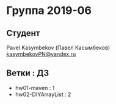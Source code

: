 # Группа 2019-06

## Студент 
Pavel Kasymbekov (Павел Касымбеков)<br>
[kasymbekovPN@yandex.ru]()

## Ветки : ДЗ
* hw01-maven : 1 
* hw02-DIYArrayList : 2